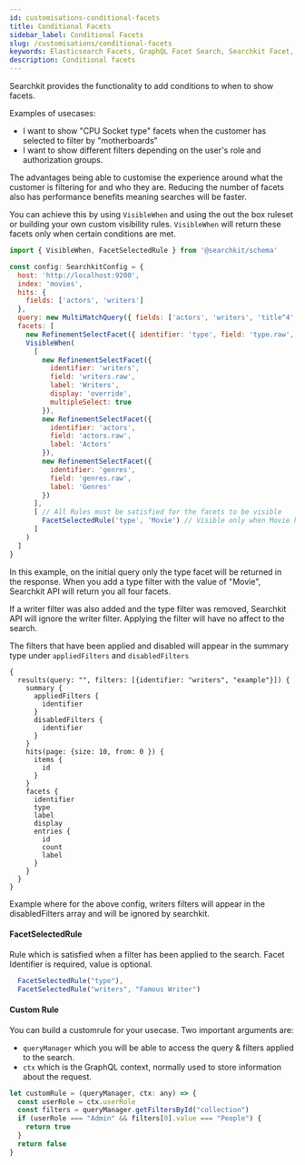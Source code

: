 ```yaml
---
id: customisations-conditional-facets
title: Conditional Facets
sidebar_label: Conditional Facets
slug: /customisations/conditional-facets
keywords: Elasticsearch Facets, GraphQL Facet Search, Searchkit Facet, Elasticsearch API, Conditional Facets
description: Conditional facets
---
```


Searchkit provides the functionality to add conditions to when to show facets. 

Examples of usecases:
- I want to show "CPU Socket type" facets when the customer has selected to filter by "motherboards"
- I want to show different filters depending on the user's role and authorization groups.

The advantages being able to customise the experience around what the customer is filtering for and who they are. Reducing the number of facets also has performance benefits meaning searches will be faster.

You can achieve this by using `VisibleWhen` and using the out the box ruleset or building your own custom visibility rules. `VisibleWhen` will return these facets only when certain conditions are met.

```javascript
import { VisibleWhen, FacetSelectedRule } from '@searchkit/schema'

const config: SearchkitConfig = {
  host: 'http://localhost:9200',
  index: 'movies',
  hits: {
    fields: ['actors', 'writers']
  },
  query: new MultiMatchQuery({ fields: ['actors', 'writers', 'title^4', 'plot'] }),
  facets: [
    new RefinementSelectFacet({ identifier: 'type', field: 'type.raw', label: 'Type' }),
    VisibleWhen(
      [
        new RefinementSelectFacet({
          identifier: 'writers',
          field: 'writers.raw',
          label: 'Writers',
          display: 'override',
          multipleSelect: true
        }),
        new RefinementSelectFacet({
          identifier: 'actors',
          field: 'actors.raw',
          label: 'Actors'
        }),
        new RefinementSelectFacet({
          identifier: 'genres',
          field: 'genres.raw',
          label: 'Genres'
        })
      ],
      [ // All Rules must be satisfied for the facets to be visible
        FacetSelectedRule('type', 'Movie') // Visible only when Movie has been selected in type
      ]
    )
  ]
}
```

In this example, on the initial query only the type facet will be returned in the response. When you add a type filter with the value of "Movie", Searchkit API will return you all four facets.

If a writer filter was also added and the type filter was removed, Searchkit API will ignore the writer filter. Applying the filter will have no affect to the search.

The filters that have been applied and disabled will appear in the summary type under `appliedFilters` and `disabledFilters`

```gql
{
  results(query: "", filters: [{identifier: "writers", "example"}]) {
    summary {
      appliedFilters {
        identifier
      }
      disabledFilters {
        identifier
      }
    }
    hits(page: {size: 10, from: 0 }) {
      items {
        id
      }
    }
    facets {
      identifier
      type
      label
      display
      entries {
        id
        count
        label
      }
    }
  }
}
```
Example where for the above config, writers filters will appear in the disabledFilters array and will be ignored by searchkit.

#### FacetSelectedRule
Rule which is satisfied when a filter has been applied to the search. Facet Identifier is required, value is optional.

```javascript
  FacetSelectedRule("type"),
  FacetSelectedRule("writers", "Famous Writer")
```

#### Custom Rule
You can build a customrule for your usecase. Two important arguments are:
- `queryManager` which you will be able to access the query & filters applied to the search.
- `ctx` which is the GraphQL context, normally used to store information about the request.

```javascript
let customRule = (queryManager, ctx: any) => {
  const userRole = ctx.userRole
  const filters = queryManager.getFiltersById("collection")
  if (userRole === "Admin" && filters[0].value === "People") {
    return true
  }
  return false
}
```